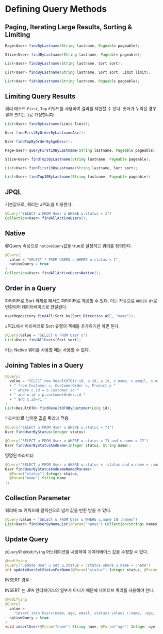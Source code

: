 # Defining Query Methods

## Paging, Iterating Large Results, Sorting & Limiting

```java
Page<User> findByLastname(String lastname, Pageable pageable);

Slice<User> findByLastname(String lastname, Pageable pageable);

List<User> findByLastname(String lastname, Sort sort);

List<User> findByLastname(String lastname, Sort sort, Limit limit);

List<User> fidnByLastname(String lastname, Pageable pageable);
```

## Limiting Query Results
쿼리 메소드 `First`, `Top` 키워드를 사용하여 결과를 제한할 수 있다.
숫자가 누락된 경우 결과 크기는 `1`로 가정합니다.

```java
List<User> findByLastname(Limit limit);

User findFirstByOrderByLastnameAsc();

User findTopByOrderByAgeDesc();

Page<User> queryFirst10ByLastname(String lastname, Pageable pageable);

Slice<User> findTop3ByLastname(String lastname, Pageable pageable);

List<User> findFirst10ByLastname(String lastname, Sort sort);

List<User> findTop10ByLastname(String lastname, Pageable pageable);
```


## JPQL
기본값으로, 쿼리는 JPQL을 이용한다.
```java
@Query("SELECT u FROM User u WHERE u.status = 1")
Collection<User> findAllActiveUsers();
```

## Native
@Query 속성으로 `nativeQuery`값을 true로 설정하고 쿼리를 정의한다.
```java
@Query(
  value = "SELECT * FROM USERS u WHERE u.status = 1",
  nativeQuery = true
)
Collection<User> findAllActiveUsersNative();
```

## Order in a Query
파라미터로 Sort 객체를 메서드 파라미터로 제공할 수 있다. 이는 자동으로 `ORDER BY`로 변환되어 데이터베이스로 전달된다.

```java
userRepository.findAll(Sort.by(Sort.Direction.ASC, "name"));
```

JPQL에서 파라미터로 Sort 유형의 객체를 추가하기만 하면 된다.
```java
@Query(value = "SELECT u FROM User u")
List<User> findAllUsers(Sort sort);
```

이는 Native 쿼리를 사용할 때는 사용할 수 없다. 

## Joining Tables in a Query

```java
@Query(
  value = "SELECT new ResultDTO(c.id, o.id, p.id, c.name, c.email, o.orderDate, p.productName, p.price) "
  + " from Customer c, CustomerOrder o, Product p " 
  + " where c.id = o.customer.id "
  + " and o.id = p.customerOrder.id "
  + " and c.id=?1 "
)
List<ResultDTO> findResultDTOByCustomer(Long id);
```

파라미터로 넘어온 값을 쿼리에 적용
```java
@Query("SELECT u FROM User u WHERE u.status = ?1")
User findUserByStatus(Integer status)

@Query("SELECT u FROM User u WHERE u.status = ?1 and u.name = ?2")
User findUserByStatusAndName(Integer status, String name);
```

명명된 파라미터 
```java
@Query("SELECT u FROM User u WHERE u.status = :status and u.name = :name")
User findUserByStatusAndNameNamedParams(
  @Param("status") Integer status,
  @Param("name") String name
);
```

## Collection Parameter
쿼리에 `IN` 키워드에 컬렉션으로 넘겨 값을 반환 받을 수 있다.

```java
@Query(value = "SELECT u FROM User u WHERE u.name IN :names")
List<User> findUserByNameList(@Param("names") Collection<String> names);
```

## Update Query
`@Query`와 `@Modifying` 어노테이션을 사용하여 데이터베이스 값을 수정할 수 있다.
```java
@Modifying
@Query("update User u set u.status = :status where u.name = :name")
int updateUserSetStatusForName(@Param("status") Integer status, @Param("name") String name);
```

INSERT 경우 : 

INSERT 는 JPA 인터페이스의 일부가 아니기 때문에 네이티브 쿼리를 사용해야 한다.
```java
@Modifying
@Query(
  value = 
    "insert into Users(name, age, email, status) values (:name, :age, :email, :status)",
  nativeQuery = true
)
void insertUser(@Param("name") String name, @Param("age") Integer age, @Param("status") Integer status, @Param("email") String email);
```
